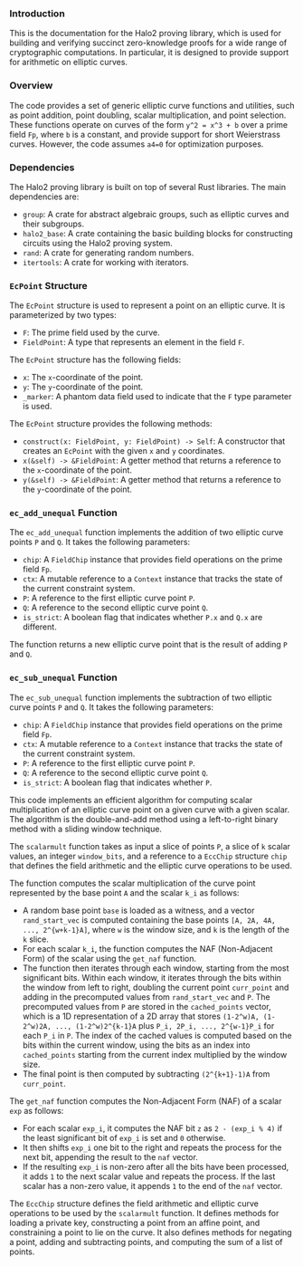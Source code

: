 ### Introduction

This is the documentation for the Halo2 proving library, which is used for building and verifying succinct zero-knowledge proofs for a wide range of cryptographic computations. In particular, it is designed to provide support for arithmetic on elliptic curves.

### Overview

The code provides a set of generic elliptic curve functions and utilities, such as point addition, point doubling, scalar multiplication, and point selection. These functions operate on curves of the form `y^2 = x^3 + b` over a prime field `Fp`, where `b` is a constant, and provide support for short Weierstrass curves. However, the code assumes `a4=0` for optimization purposes.

### Dependencies

The Halo2 proving library is built on top of several Rust libraries. The main dependencies are:
- `group`: A crate for abstract algebraic groups, such as elliptic curves and their subgroups.
- `halo2_base`: A crate containing the basic building blocks for constructing circuits using the Halo2 proving system.
- `rand`: A crate for generating random numbers.
- `itertools`: A crate for working with iterators.

### `EcPoint` Structure

The `EcPoint` structure is used to represent a point on an elliptic curve. It is parameterized by two types:
- `F`: The prime field used by the curve.
- `FieldPoint`: A type that represents an element in the field `F`.

The `EcPoint` structure has the following fields:
- `x`: The `x`-coordinate of the point.
- `y`: The `y`-coordinate of the point.
- `_marker`: A phantom data field used to indicate that the `F` type parameter is used.

The `EcPoint` structure provides the following methods:
- `construct(x: FieldPoint, y: FieldPoint) -> Self`: A constructor that creates an `EcPoint` with the given `x` and `y` coordinates.
- `x(&self) -> &FieldPoint`: A getter method that returns a reference to the `x`-coordinate of the point.
- `y(&self) -> &FieldPoint`: A getter method that returns a reference to the `y`-coordinate of the point.

### `ec_add_unequal` Function

The `ec_add_unequal` function implements the addition of two elliptic curve points `P` and `Q`. It takes the following parameters:
- `chip`: A `FieldChip` instance that provides field operations on the prime field `Fp`.
- `ctx`: A mutable reference to a `Context` instance that tracks the state of the current constraint system.
- `P`: A reference to the first elliptic curve point `P`.
- `Q`: A reference to the second elliptic curve point `Q`.
- `is_strict`: A boolean flag that indicates whether `P.x` and `Q.x` are different.

The function returns a new elliptic curve point that is the result of adding `P` and `Q`.

### `ec_sub_unequal` Function

The `ec_sub_unequal` function implements the subtraction of two elliptic curve points `P` and `Q`. It takes the following parameters:
- `chip`: A `FieldChip` instance that provides field operations on the prime field `Fp`.
- `ctx`: A mutable reference to a `Context` instance that tracks the state of the current constraint system.
- `P`: A reference to the first elliptic curve point `P`.
- `Q`: A reference to the second elliptic curve point `Q`.
- `is_strict`: A boolean flag that indicates whether `P`.

This code implements an efficient algorithm for computing scalar multiplication of an elliptic curve point on a given curve with a given scalar. The algorithm is the double-and-add method using a left-to-right binary method with a sliding window technique. 

The `scalarmult` function takes as input a slice of points `P`, a slice of `k` scalar values, an integer `window_bits`, and a reference to a `EccChip` structure `chip` that defines the field arithmetic and the elliptic curve operations to be used. 

The function computes the scalar multiplication of the curve point represented by the base point `A` and the scalar `k_i` as follows:
- A random base point `base` is loaded as a witness, and a vector `rand_start_vec` is computed containing the base points `[A, 2A, 4A, ..., 2^{w+k-1}A]`, where `w` is the window size, and `k` is the length of the `k` slice.
- For each scalar `k_i`, the function computes the NAF (Non-Adjacent Form) of the scalar using the `get_naf` function.
- The function then iterates through each window, starting from the most significant bits. Within each window, it iterates through the bits within the window from left to right, doubling the current point `curr_point` and adding in the precomputed values from `rand_start_vec` and `P`. The precomputed values from `P` are stored in the `cached_points` vector, which is a 1D representation of a 2D array that stores `(1-2^w)A, (1-2^w)2A, ..., (1-2^w)2^{k-1}A` plus `P_i, 2P_i, ..., 2^{w-1}P_i` for each `P_i` in `P`. The index of the cached values is computed based on the bits within the current window, using the bits as an index into `cached_points` starting from the current index multiplied by the window size.
- The final point is then computed by subtracting `(2^{k+1}-1)A` from `curr_point`.

The `get_naf` function computes the Non-Adjacent Form (NAF) of a scalar `exp` as follows:
- For each scalar `exp_i`, it computes the NAF bit `z` as `2 - (exp_i % 4)` if the least significant bit of `exp_i` is set and `0` otherwise.
- It then shifts `exp_i` one bit to the right and repeats the process for the next bit, appending the result to the `naf` vector.
- If the resulting `exp_i` is non-zero after all the bits have been processed, it adds `1` to the next scalar value and repeats the process. If the last scalar has a non-zero value, it appends `1` to the end of the `naf` vector.

The `EccChip` structure defines the field arithmetic and elliptic curve operations to be used by the `scalarmult` function. It defines methods for loading a private key, constructing a point from an affine point, and constraining a point to lie on the curve. It also defines methods for negating a point, adding and subtracting points, and computing the sum of a list of points.